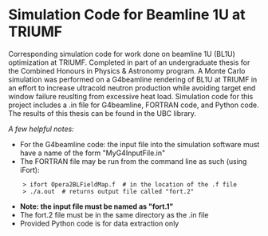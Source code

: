 # Simulation Code for Beamline 1U at TRIUMF
Corresponding simulation code for work done on beamline 1U (BL1U) optimization at TRIUMF. Completed in part of an undergraduate thesis for the Combined Honours in Physics &amp; Astronomy program. A Monte Carlo simulation was performed on a G4beamline rendering of BL1U at TRIUMF in an effort to increase ultracold neutron production while avoiding target end window failure reuslting from excessive heat load. Simulation code for this project includes a .in file for G4beamline, FORTRAN code, and Python code. The results of this thesis can be found in the UBC library.

*A few helpful notes:*
- For the G4beamline code: the input file into the simulation software must have a name of the form "MyG4InputFile.in"
- The FORTRAN file may be run from the command line as such (using iFort):
```
    > ifort Opera2BLFieldMap.f  # in the location of the .f file 
    > ./a.out  # returns output file called "fort.2"
```
  - **Note: the input file must be named as "fort.1"**
  - The fort.2 file must be in the same directory as the .in file
- Provided Python code is for data extraction only
